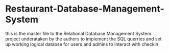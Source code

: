 # Restaurant-Database-Management-System

this is the master file to the Relational Database Management System project underataken by the authors to implement the SQL querries and set up working logical databse for users and admins to interact with
checkin 